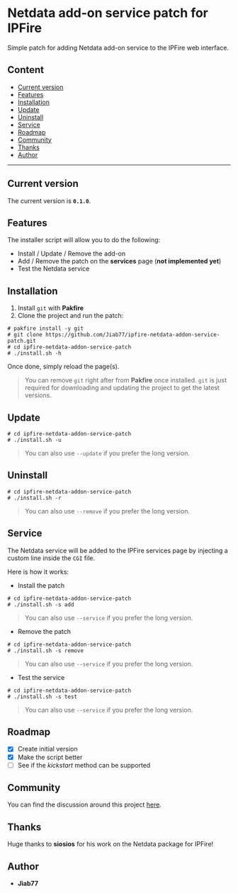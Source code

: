 # Netdata add-on service patch for IPFire <!-- omit from toc -->

Simple patch for adding Netdata add-on service to the IPFire web interface.

## Content <!-- omit from toc -->

* [Current version](#current-version)
* [Features](#features)
* [Installation](#installation)
* [Update](#update)
* [Uninstall](#uninstall)
* [Service](#service)
* [Roadmap](#roadmap)
* [Community](#community)
* [Thanks](#thanks)
* [Author](#author)

---

## Current version

The current version is __`0.1.0`__.

## Features

The installer script will allow you to do the following:

* Install / Update / Remove the add-on
* Add / Remove the patch on the __services__ page (__not implemented yet__)
* Test the Netdata service

## Installation

1. Install `git` with __Pakfire__
2. Clone the project and run the patch:

```console
# pakfire install -y git
# git clone https://github.com/Jiab77/ipfire-netdata-addon-service-patch.git
# cd ipfire-netdata-addon-service-patch
# ./install.sh -h
```

Once done, simply reload the page(s).

> You can remove `git` right after from __Pakfire__ once installed. `git` is just required for downloading and updating the project to get the latest versions.

## Update

```console
# cd ipfire-netdata-addon-service-patch
# ./install.sh -u
```

> You can also use `--update` if you prefer the long version.

## Uninstall

```console
# cd ipfire-netdata-addon-service-patch
# ./install.sh -r
```

> You can also use `--remove` if you prefer the long version.

## Service

The Netdata service will be added to the IPFire services page by injecting a custom line inside the `CGI` file.

Here is how it works:

* Install the patch

```console
# cd ipfire-netdata-addon-service-patch
# ./install.sh -s add
```

> You can also use `--service` if you prefer the long version.

* Remove the patch

```console
# cd ipfire-netdata-addon-service-patch
# ./install.sh -s remove
```

> You can also use `--service` if you prefer the long version.

* Test the service

```console
# cd ipfire-netdata-addon-service-patch
# ./install.sh -s test
```

> You can also use `--service` if you prefer the long version.

## Roadmap

* [X] Create initial version
* [X] Make the script better
* [ ] See if the _kickstart_ method can be supported

## Community

You can find the discussion around this project [here](https://community.ipfire.org/t/netdata-addon-by-ummeegge/5318).

## Thanks

Huge thanks to __siosios__ for his work on the Netdata package for IPFire!

## Author

* __Jiab77__